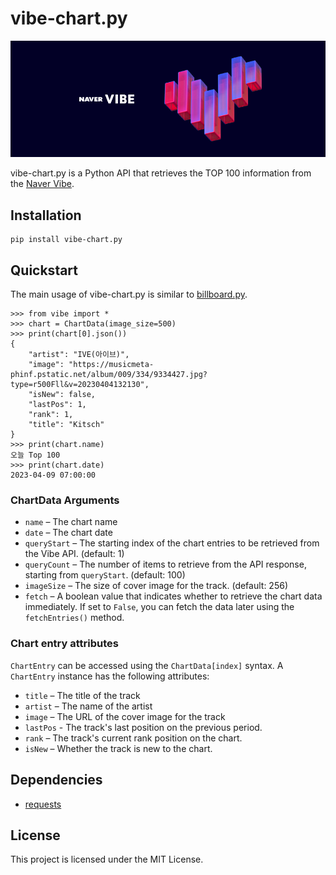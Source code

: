 # vibe-chart.py
![vibe](./image.png)

vibe-chart.py is a Python API that retrieves the TOP 100 information from the [Naver Vibe](https://vibe.naver.com/).

## Installation
```commandline
pip install vibe-chart.py
```

## Quickstart
The main usage of vibe-chart.py is similar to [billboard.py](https://github.com/guoguo12/billboard-charts).
```commandline
>>> from vibe import *
>>> chart = ChartData(image_size=500)
>>> print(chart[0].json())
{
    "artist": "IVE(아이브)",
    "image": "https://musicmeta-phinf.pstatic.net/album/009/334/9334427.jpg?type=r500Fll&v=20230404132130",
    "isNew": false,
    "lastPos": 1,
    "rank": 1,
    "title": "Kitsch"
}
>>> print(chart.name)
오늘 Top 100
>>> print(chart.date)
2023-04-09 07:00:00
```

### ChartData Arguments
- `name` – The chart name
- `date` – The chart date
- `queryStart` – The starting index of the chart entries to be retrieved from the Vibe API. (default: 1)
- `queryCount` – The number of items to retrieve from the API response, starting from `queryStart`. (default: 100)
- `imageSize` – The size of cover image for the track. (default: 256)
- `fetch` – A boolean value that indicates whether to retrieve the chart data immediately. If set to `False`, you can fetch the data later using the `fetchEntries()` method.

### Chart entry attributes
`ChartEntry` can be accessed using the `ChartData[index]` syntax. A `ChartEntry` instance has the following attributes:
- `title` – The title of the track
- `artist` – The name of the artist
- `image` – The URL of the cover image for the track
- `lastPos` - The track's last position on the previous period.
- `rank` – The track's current rank position on the chart.
- `isNew` – Whether the track is new to the chart.

## Dependencies
- [requests](https://requests.readthedocs.io/en/latest/)

## License
This project is licensed under the MIT License.